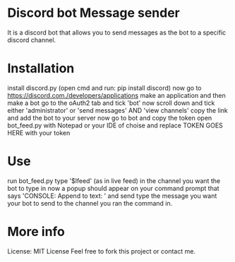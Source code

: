 # Discord bot Message sender
It is a discord bot that allows you to send messages as the bot to a specific discord channel.

# Installation
install discord.py (open cmd and run: pip install discord)
now go to https://discord.com./developers/applications
make an application and then make a bot
go to the oAuth2 tab and tick 'bot'
now scroll down and tick either 'administrator' or 'send messages' AND 'view channels'
copy the link and add the bot to your server
now go to bot and copy the token
open bot_feed.py with Notepad or your IDE of choise and replace TOKEN GOES HERE with your token

# Use
run bot_feed.py
type '$lfeed' (as in live feed) in the channel you want the bot to type in
now a popup should appear on your command prompt that says 'CONSOLE: Append to text: '
and send type the message you want your bot to send to the channel you ran the command in.

# More info
License: MIT License
Feel free to fork this project or contact me.
